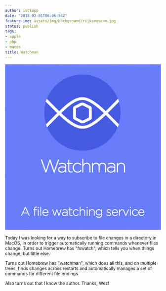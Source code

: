 ```yaml
---
author: isotopp
date: "2018-02-01T06:06:54Z"
feature-img: assets/img/background/rijksmuseum.jpg
status: publish
tags:
- apple
- php
- macos
title: Watchman
---
```

[![](/uploads/2018/01/watchman-603x640.png)](https://facebook.github.io/watchman/)

Today I was looking for a way to subscribe to file changes in a directory in
MacOS, in order to trigger automatically running commands whenever files
change. Turns out Homebrew has "fswatch", which tells you when things
change, but little else.

Turns out Homebrew has "watchman", which does all this, and on multiple
trees, finds changes across restarts and automatically manages a set of
commands for different file endings. 

Also turns out that I know the author. Thanks, Wez!
